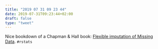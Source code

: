 ```yaml
---
title: "2019 07 31 09 23 44"
date: 2019-07-31T09:23:44+02:00
draft: false
type: "tweet"
---
```

Nice bookdown of a Chapman & Hall book: [Flexible imputation of Missing Data](https://stefvanbuuren.name/fimd/). `#rstats`

